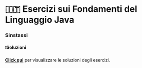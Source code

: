 # 🇮🇹 Esercizi sui Fondamenti del Linguaggio Java
### Sinstassi



#### ❗️Soluzioni
**[Click qui](https://github.com/Learning-Projects-Examples/Java21_Learning-Java-Junior-Developer-Interview/blob/main/src/main/java/org/learning/C01_LanguageFundamentals/Solutions/S00_Syntax.java)** per visualizzare le soluzioni degli esercizi.
